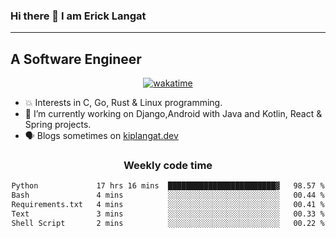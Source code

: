 ### Hi there 👋 I am Erick Langat
---
## A Software Engineer

<div align="center">
  
[![wakatime](https://wakatime.com/badge/user/55eadf42-c1c5-4930-b153-72952ac5ca5c.svg)](https://wakatime.com/@55eadf42-c1c5-4930-b153-72952ac5ca5c)

</div>

<!--
**elkiplangat/elkiplangat** is a ✨ _special_ ✨ repository because its `README.md` (this file) appears on your GitHub profile.

Here are some ideas to get you started:

- 🔭 I’m currently working on ...
- 🌱 I’m currently learning ...
- 👯 I’m looking to collaborate on ...
- 🤔 I’m looking for help with ...
- 💬 Ask me about ...
- 📫 How to reach me: ...
- 😄 Pronouns: ...
- ⚡ Fun fact: ...
-->
- 💥 Interests in C, Go, Rust & Linux programming. 
- 🔭 I’m currently working on Django,Android with Java and Kotlin, React & Spring projects.
-  🗣️ Blogs sometimes on [kiplangat.dev](https://kiplangat.dev)

<div align="center">
  <h3> Weekly code time </h3>

<!--START_SECTION:waka-->

```txt
Python             17 hrs 16 mins  ████████████████████████▓   98.57 %
Bash               4 mins          ░░░░░░░░░░░░░░░░░░░░░░░░░   00.44 %
Requirements.txt   4 mins          ░░░░░░░░░░░░░░░░░░░░░░░░░   00.41 %
Text               3 mins          ░░░░░░░░░░░░░░░░░░░░░░░░░   00.33 %
Shell Script       2 mins          ░░░░░░░░░░░░░░░░░░░░░░░░░   00.22 %
```

<!--END_SECTION:waka-->

</div>
